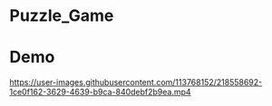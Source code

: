 # Puzzle_Game

# Demo

https://user-images.githubusercontent.com/113768152/218558692-1ce0f162-3629-4639-b9ca-840debf2b9ea.mp4
